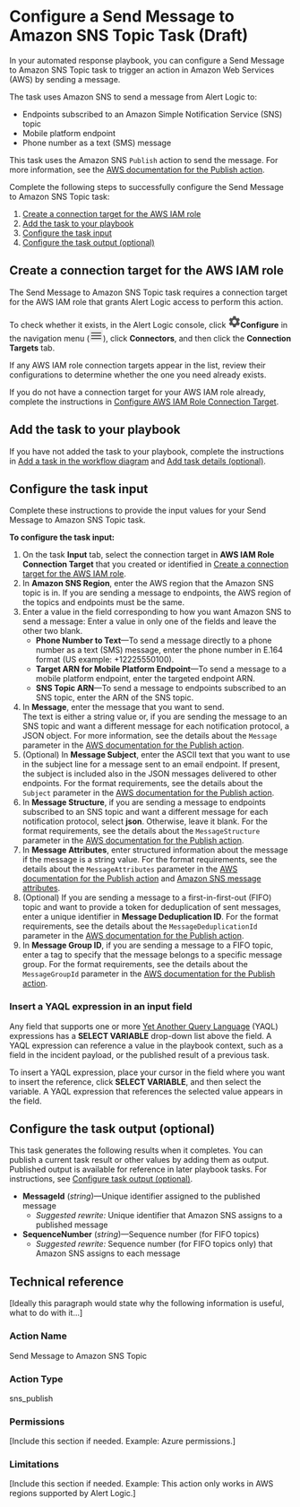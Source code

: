 # Configure a Send Message to Amazon SNS Topic Task (Draft)

In your automated response playbook, you can configure a Send Message to Amazon SNS Topic task to trigger an action in Amazon Web Services (AWS) by sending a message.

The task uses Amazon SNS to send a message from Alert Logic to:

* Endpoints subscribed to an Amazon Simple Notification Service (SNS) topic
* Mobile platform endpoint
* Phone number as a text (SMS) message

This task uses the Amazon SNS `Publish` action to send the message. For more information, see the [AWS documentation for the Publish action](https://boto3.amazonaws.com/v1/documentation/api/latest/reference/services/sns.html#SNS.Client.publish).

Complete the following steps to successfully configure the Send Message to Amazon SNS Topic  task:

1. [Create a connection target for the AWS IAM role](#CreateaconnectiontargetfortheAWSIAMrole)
2. [Add the task to your playbook](#Addthetasktoyourplaybook)
3. [Configure the task input](#Configurethetaskinput)
4. [Configure the task output (optional)](#Configurethetaskoutputoptional)

## Create a connection target for the AWS IAM role

The Send Message to Amazon SNS Topic task requires a connection target for the AWS IAM role that grants Alert Logic access to perform this action.

To check whether it exists,  in the Alert Logic console, click ![](../../../Resources/Images/dashboard/configure-icon.png)**Configure** in the navigation menu (![](../../../Resources/Images/dashboard/menu-icon.png)),  click **Connectors**, and then click the **Connection Targets** tab.

If any AWS IAM role connection targets appear in the list, review their configurations to determine whether the one you need already exists.

If you do not have a connection target for your AWS IAM role already, complete the instructions in [Configure AWS IAM Role Connection Target](../../../configure/connectors-beta/connection-targets/AWS-IAM-role.md).

## Add the task to your playbook

If you have not added the  task to your playbook, complete the instructions in [Add a task in the workflow diagram](../add-task.md#Addataskintheworkflowdiagram) and [Add task details (optional)](../add-task.md#Addtaskdetailsoptional).

## Configure the task input

Complete these instructions to provide the input values for your  Send Message to Amazon SNS Topic  task.

**To configure the task input:**

1. On the task **Input** tab, select the connection target in **AWS IAM Role Connection Target** that you created or identified in [Create a connection target for the AWS IAM role](#CreateaconnectiontargetfortheAWSIAMrole).
2. In **Amazon SNS Region**, enter the AWS region that the Amazon SNS topic is in.
If you are sending a message to endpoints, the AWS region of the topics and endpoints must be the same.
3. Enter a value in the field corresponding to how you want Amazon SNS to send a message:
Enter a value in only one of the fields and leave the other two blank.
   * **Phone Number to Text**—To send a message directly to a phone number as a text (SMS) message, enter the phone number in E.164 format (US example: +12225550100).
   * **Target ARN for Mobile Platform Endpoint**—To send a message to a mobile platform endpoint, enter the targeted endpoint ARN.
   * **SNS Topic ARN**—To send a message to endpoints subscribed to an SNS topic, enter the ARN of the SNS topic.
7. In **Message**, enter the message that you want to send.  
The text is either a string value or, if you are sending the message to an SNS topic and want a different message for each notification protocol, a JSON object. For more information, see the details about the `Message` parameter in the [AWS documentation for the Publish action](https://boto3.amazonaws.com/v1/documentation/api/latest/reference/services/sns.html#SNS.Client.publish).
8. (Optional) In **Message Subject**, enter the ASCII text that you want to use in the subject line for a message sent to an email endpoint. If present, the subject is included also in the JSON messages delivered to other endpoints.
For the format requirements, see the details about the `Subject` parameter in the [AWS documentation for the Publish action](https://boto3.amazonaws.com/v1/documentation/api/latest/reference/services/sns.html#SNS.Client.publish).
9. In **Message Structure**, if you are sending a message to endpoints subscribed to an SNS topic and want a different message for each notification protocol, select **json**. Otherwise, leave it blank.
For the format requirements, see the details about the `MessageStructure` parameter in the [AWS documentation for the Publish action](https://boto3.amazonaws.com/v1/documentation/api/latest/reference/services/sns.html#SNS.Client.publish).
10. In **Message Attributes**, enter structured information about the message if the message is a string value.
For the format requirements, see the details about the `MessageAttributes` parameter in the [AWS documentation for the Publish action](https://boto3.amazonaws.com/v1/documentation/api/latest/reference/services/sns.html#SNS.Client.publish) and [Amazon SNS message attributes](https://docs.aws.amazon.com/sns/latest/dg/sns-message-attributes.html).
11. (Optional) If you are sending a message to a first-in-first-out (FIFO) topic and want to provide a token for deduplication of sent messages, enter a unique identifier in **Message Deduplication ID**.
For the format requirements, see the details about the `MessageDeduplicationId` parameter in the [AWS documentation for the Publish action](https://boto3.amazonaws.com/v1/documentation/api/latest/reference/services/sns.html#SNS.Client.publish).
12. In **Message Group ID**, if you are sending a message to a FIFO topic, enter a tag to specify that the message belongs to a specific message group.
For the format requirements, see the details about the `MessageGroupId` parameter in the [AWS documentation for the Publish action](https://boto3.amazonaws.com/v1/documentation/api/latest/reference/services/sns.html#SNS.Client.publish).

### Insert a YAQL expression in an input field

Any field that supports one or more [Yet Another Query Language](https://yaql.readthedocs.io/en/latest/) (YAQL) expressions has a **SELECT VARIABLE** drop-down list above the field. A YAQL expression can  reference a value in the playbook context, such as a field in the incident payload, or the published result of a previous task.

To insert a YAQL expression, place your cursor in the field where you want to insert the reference, click **SELECT VARIABLE**, and then select the variable. A YAQL expression that references the selected value appears in the field.

## Configure the task output (optional)

This task generates the following results when it completes. You can publish a current task result or other values by adding them as output. Published output  is available for reference in later playbook tasks. For instructions, see [Configure task output (optional)](../add-task.md#Configuretaskoutputoptional).

* **MessageId** (*string*)—Unique identifier assigned to the published message
   * *Suggested rewrite:* Unique identifier that Amazon SNS assigns to a published message
* **SequenceNumber** (*string*)—Sequence number (for FIFO topics)
   * *Suggested rewrite:* Sequence number (for FIFO topics only) that Amazon SNS assigns to each message

## Technical reference

[Ideally this paragraph would state why the following information is useful, what to do with it...]

### Action Name

Send Message to Amazon SNS Topic

### Action Type

sns_publish

### Permissions

[Include this section if needed. Example:  Azure permissions.]

### Limitations

[Include this section if needed. Example: This action only works in AWS regions supported by Alert Logic.]
